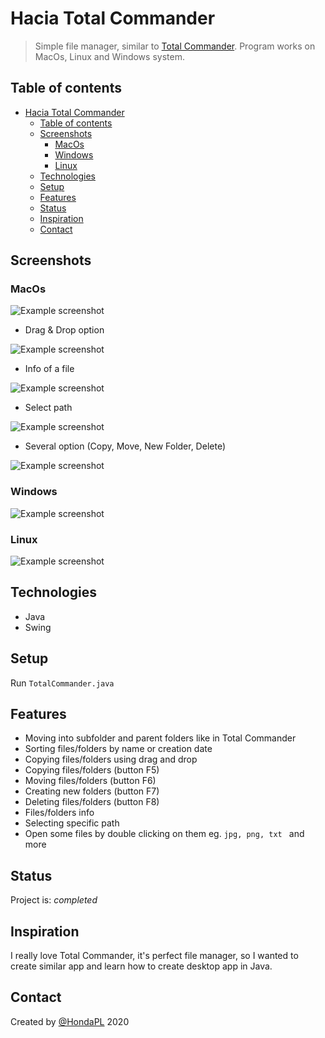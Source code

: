 # Hacia Total Commander
> Simple file manager, similar to [Total Commander](https://www.ghisler.com/). Program works on MacOs, Linux and Windows system.

## Table of contents
- [Hacia Total Commander](#hacia-total-commander)
  - [Table of contents](#table-of-contents)
  - [Screenshots](#screenshots)
    - [MacOs](#macos)
    - [Windows](#windows)
    - [Linux](#linux)
  - [Technologies](#technologies)
  - [Setup](#setup)
  - [Features](#features)
  - [Status](#status)
  - [Inspiration](#inspiration)
  - [Contact](#contact)

## Screenshots

### MacOs


![Example screenshot](images/main.png)

* Drag & Drop option

![Example screenshot](images/dd.png)

* Info of a file

![Example screenshot](images/fileInfo.png)

* Select path

![Example screenshot](images/path.png)

* Several option (Copy, Move, New Folder, Delete)

![Example screenshot](images/option.png)

### Windows

![Example screenshot](images/windows.png)

### Linux

![Example screenshot](images/linux.png)

## Technologies
* Java 
* Swing

## Setup
Run ```TotalCommander.java```

## Features
* Moving into subfolder and parent folders like in Total Commander
* Sorting files/folders by name or creation date
* Copying files/folders using drag and drop
* Copying files/folders (button F5)
* Moving files/folders (button F6)
* Creating new folders (button F7)
* Deleting files/folders (button F8)
* Files/folders info
* Selecting specific path
* Open some files by double clicking on them eg. ```jpg, png, txt ``` and more

## Status
Project is: _completed_

## Inspiration
I really love Total Commander, it's perfect file manager, so I wanted to create similar app and learn how to create desktop app in Java.

## Contact
Created by [@HondaPL](https://hacia.students.wmi.amu.edu.pl/) 2020

